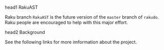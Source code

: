 head1 RakuAST

Raku branch `RakuAST` is the future version of the `master` branch of `rakudo`. Raku people are encouraged to help with this major effort.

head2 Background

See the following links for more imformation about the project.

